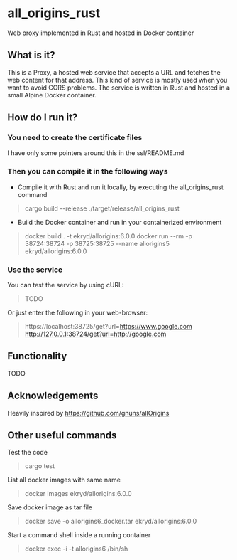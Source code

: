 # all_origins_rust
Web proxy implemented in Rust and hosted in Docker container

## What is it?

This is a Proxy, a hosted web service that accepts a URL and fetches the web content for that address. 
This kind of service is mostly used when you want to avoid CORS problems. The service is written in Rust
and hosted in a small Alpine Docker container.

## How do I run it?

### You need to create the certificate files

I have only some pointers around this in the ssl/README.md

### Then you can compile it in the following ways

* Compile it with Rust and run it locally, by executing the all_origins_rust command

> cargo build --release
> ./target/release/all_origins_rust

* Build the Docker container and run in your containerized environment

> docker build . -t ekryd/allorigins:6.0.0
> docker run --rm -p 38724:38724 -p 38725:38725 --name allorigins5 ekryd/allorigins:6.0.0

### Use the service

You can test the service by using cURL:

> TODO

Or just enter the following in your web-browser:

> https://localhost:38725/get?url=https://www.google.com
> http://127.0.0.1:38724/get?url=http://google.com

## Functionality

TODO

## Acknowledgements 

Heavily inspired by https://github.com/gnuns/allOrigins

## Other useful commands

Test the code
> cargo test

List all docker images with same name
> docker images ekryd/allorigins:6.0.0

Save docker image as tar file
> docker save -o allorigins6_docker.tar ekryd/allorigins:6.0.0

Start a command shell inside a running container
> docker exec -i -t allorigins6 /bin/sh
